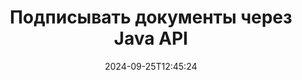 ---
############################# Static ############################
layout: "landing"
date: 2024-09-25T12:45:24
draft: false

lang: ru
product: "Signature"
product_tag: "signature"
platform: "Java"
platform_tag: "java"

############################# Drop-down ############################
supported_platforms:
  items:
    # supported_platforms loop
    - title: ".NET"
      tag: "net"
    # supported_platforms loop
    - title: "Java"
      tag: "java"
    # supported_platforms loop
    - title: "Node.js"
      tag: "nodejs-java" 
    # supported_platforms loop
    - title: "Python"
      tag: "python-net" 

############################# Head ############################
head_title: "Библиотека цифровых подписей Java — GroupDocs.Signature"
head_description: "Расширьте возможности Java-приложений с помощью электронных подписей с помощью GroupDocs.Signature. Подписывайте деловые документы быстро и легко."

############################# Header ############################
title: "Подписывать документы через Java API"
description: "Подписывайте цифровые документы и изображения на любой платформе, используя наши гибкие API и решения на базе приложений для программистов и конечных пользователей."
words:
  for: "для"

actions:
  main: "Бесплатная загрузка Maven"
  main_link: "https://releases.groupdocs.com/java/repo/com/groupdocs/groupdocs-signature/"
  alt: "Лицензирование"
  alt_link: "https://purchase.groupdocs.com/pricing/signature/java/"
  title: "Готовы начать?"
  description: "Попробуйте функции GroupDocs.Signature бесплатно или запросите лицензию."

release:
  title: "Версия {0} выпущена"
  notes: "Посмотрите, что нового"
  downloads: "Загрузки"

code:
  title: "Подписание PDF-файлов на Java"
  more: "Больше примеров"
  more_link: "https://github.com/groupdocs-signature/GroupDocs.Signature-for-Java/"
  install_title : "Maven XML"
  install: |
    <dependency>
      <groupId>com.groupdocs</groupId>
      <artifactId>groupdocs-signature</artifactId>
      <version>{0}</version>
    </dependency>
  content: |
    ```java {style=abap}  
    // Выберите PDF-документ
    Signature signature = new Signature("sample.pdf");
    
    // Предоставить текст
    TextSignOptions options = 
        new TextSignOptions("John Smith");
    options.setForeColor(Color.RED);

    // Подписать документ и сохранить в файл
    signature.sign("signed.pdf", options);
    
    ```

############################# Overview ############################
overview:
  enable: true
  title: "Обзор GroupDocs.Signature"
  description: "API для подписания документов и связанных с ним операций в приложениях Java"
  features:
    # feature loop
    - title: "Улучшенные деловые документы с цифровыми подписями на Java."
      content: "Быстрое и настраиваемое подписание: GroupDocs.Signature для Java предлагает широкий спектр вариантов цифровой подписи для PDF-файлов, изображений и документов Office. Вы можете использовать текст, штрих-коды, QR-коды, цифровые сертификаты, изображения или скрытые метаданные. Обработка документов происходит быстро и эффективно."

    # feature loop
    - title: "Манипулирование подписанными документами"
      content: "Расширенная обработка документов включает в себя мощные операции с подписанными документами с использованием GroupDocs.Signature для Java. Вы можете искать и проверять подписи, добавленные в деловые документы, используя различные полезные критерии. Кроме того, вы можете получить доступ к подробной информации о документе или получить изображения для предварительного просмотра его страниц."

    # feature loop
    - title: "Разнообразие вариантов вывода"
      content: "Надежные параметры подписи позволяют настраивать вывод документов, подписанных с помощью GroupDocs.Signature для Java. Вы можете точно расположить любую подпись на любой странице документа и настроить ее внешний вид различными способами. Java API поддерживает сохранение подписанных деловых документов во многих поддерживаемых форматах и ​​предоставляет возможности для их защиты с помощью паролей."

############################# Platforms ############################
platforms:
  enable: true
  title: "Независимость от платформы"
  description: "GroupDocs.Signature для Java поддерживает следующие операционные системы, платформы и менеджеры пакетов."
  items:
    # platform loop
    - title: "Amazon"
      image: "amazon"
    # platform loop
    - title: "Docker"
      image: "docker"
    # platform loop
    - title: "Azure"
      image: "azure"
    # platform loop
    - title: "Eclipse"
      image: "eclipse"
    # platform loop
    - title: "IntelliJ"
      image: "intellij"
    # platform loop
    - title: "Windows"
      image: "windows"
    # platform loop
    - title: "Linux"
      image: "linux"
    # platform loop
    - title: "Maven"
      image: "maven"

############################# File formats ############################
formats:
  enable: true
  title: "Поддерживаемые форматы файлов"
  description: |
    GroupDocs.Signature для Java поддерживает операции со следующими [форматами файлов](https://docs.groupdocs.com/signature/java/supported-document-formats/).
  groups:
    # group loop
    - color: "green"
      content: |
        ### Форматы Microsoft Office
        * **Word:**  DOCX, DOC, DOCM, DOT, DOTX, DOTM, RTF
        * **Excel:** XLSX, XLS, XLSM, XLSB, XLTM, XLT, XLTM, XLTX, XLAM, SXC, SpreadsheetML
        * **PowerPoint:** PPT, PPTX, PPS, PPSX, PPSM, POT, POTM, POTX, PPTM
    # group loop
    - color: "blue"
      content: |
        ### Изображения и другие форматы
        * **Портативный:** PDF
        * **Изображений:** JPG, BMP, PNG, TIFF, GIF, DICOM, WEBP
        * **Другие форматы офисов:** ODT, OTT, OTS, ODS, ODP, OTP, ODG
      # group loop
    - color: "red"
      content: |
        ### Другие форматы
        * **Интернет:** HTML, MHTML
        * **Архивы:** ZIP, TAR, 7Z
        * **Сертификаты:** PFX

############################# Features ############################
features:
  enable: true
  title: "Возможности GroupDocs.Signature"
  description: "Подписание PDF-файлов, документов Office и изображений с помощью цифровых подписей"

  items:
    # feature loop
    - icon: "sign"
      title: "Добавление подписей"
      content: "Подпишите документ, используя различные поддерживаемые типы подписей, разместив цифровую подпись точно в любом месте на любой странице."

    # feature loop
    - icon: "custom"
      title: "Настройка результатов"
      content: "Настройте внешний вид подписи, настроив цвет, шрифт, рамку, поворот и другие функции для достижения желаемого результата."

    # feature loop
    - icon: "password"
      title: "Защита документов паролем"
      content: "Для многих поддерживаемых типов документов вы можете защитить подписанный документ паролем."

    # feature loop
    - icon: "protect"
      title: "Предотвращение несанкционированных изменений"
      content: "Защитите важные деловые документы, подписанные цифровым сертификатом, от несанкционированных изменений."

    # feature loop
    - icon: "convert"
      title: "Получение результатов в желаемых форматах"
      content: "Легко получайте подписанные файлы результатов в любом поддерживаемом формате. Вы также можете легко конвертировать документы MS Word в PDF."

    # feature loop
    - icon: "preview"
      title: "Предварительный просмотр документа"
      content: "Сохраните любую страницу документа как изображение для дальнейшей обработки."

    # feature loop
    - icon: "search"
      title: "Ищем подписи"
      content: "Есть возможность получить информацию о ранее добавленных подписях в конкретных документах."

    # feature loop
    - icon: "validate"
      title: "Проверка документов"
      content: "Проверка правильности подписей на любом подписанном документе."

    # feature loop
    - icon: "update"
      title: "Управление подписями"
      content: "После размещения подписи на странице документа ее можно удалить, переместить или обновить по мере необходимости."

############################# Code samples ############################
code_samples:
  enable: true
  title: "Примеры кода"
  description: "Некоторые варианты использования типичных операций GroupDocs.Signature для Java"
  items:
    # code sample loop
    - title: "Улучшите PDF-документ с помощью QR-кода"
      content: |
        Улучшение бизнес-процессов путем добавления [QR-кодов](https://docs.groupdocs.com/signature/java/esign-document-with-qr-code-signature/) на определенные страницы PDF-документов может оказаться полезным. Ниже приведен пример добавления QR-кода с помощью GroupDocs.Signature для Java.
        {{< landing/code title="Улучшите PDF-документ с помощью QR-кода">}}
        ```java {style=abap}
        // Загрузите документ для подписи
        Signature signature = new Signature("file_to_sign.pdf");
        
        // Создание вариантов QR-кода с заранее заданным текстом
        QrCodeSignOptions options = new QrCodeSignOptions("The document is approved by John Smith");
        
        // Настройте тип и положение кодировки QR-кода на странице.
        options.setEncodeType(QrCodeTypes.QR);
        options.setLeft(100);
        options.setTop(100);

        // Подпишите документ и сохраните его как файл результатов.
        signature.sign("file_with_QR.pdf", options);
        ```
        {{< /landing/code >}}
    # code sample loop
    - title: "Используйте цифровую подпись для защиты DOCX"
      content: |
        Вы можете [защитить документ](https://docs.groupdocs.com/signature/java/esign-document-with-digital-signature/), используя личные или корпоративные подписи, хранящиеся в виде цифровых сертификатов. Документы, защищенные сертификатом, не могут быть изменены без признания подписи недействительной.
        {{< landing/code title="Используйте цифровую подпись для защиты DOCX">}}
        ```java {style=abap}   
        // Загрузите документ для цифровой подписи
        Signature signature = new Signature("file_to_sign.docx");
        
        // Укажите параметры цифровой подписи и укажите путь к файлу сертификата.
        DigitalSignOptions options = new DigitalSignOptions("certificate.pfx");

        // Установите пароль сертификата
        options.setPassword("1234567890");

        // Подпишите документ и сохраните его по нужному пути.
        signature.sign("digitally_signed.docx", options);
        ```
        {{< /landing/code >}}

---